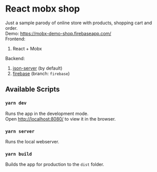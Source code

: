 # React mobx shop
Just a sample parody of online store with products, shopping cart and order.<br />
Demo: https://mobx-demo-shop.firebaseapp.com/<br />
Frontend: 
1. React + Mobx

Backend: 
1. [json-server](https://github.com/typicode/json-server/) (by default)
2. [firebase](https://firebase.google.com/) (branch: `firebase`)

## Available Scripts
### `yarn dev`

Runs the app in the development mode.<br />
Open [http://localhost:8080/](http://localhost:8080/) to view it in the browser.

### `yarn server`
Runs the local webserver. <br />

### `yarn build`
Builds the app for production to the `dist` folder.<br />
